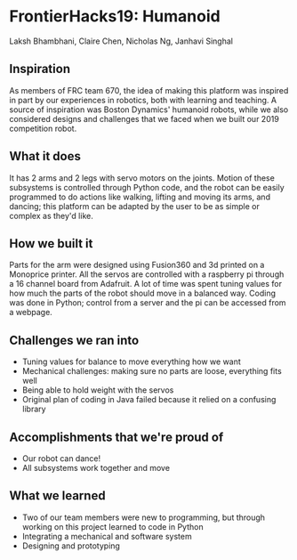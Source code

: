# FrontierHacks19: Humanoid
Laksh Bhambhani, Claire Chen, Nicholas Ng, Janhavi Singhal

## Inspiration

As members of FRC team 670, the idea of making this platform was inspired in part by our experiences in robotics, both with learning and teaching. A source of inspiration was Boston Dynamics' humanoid robots, while we also considered designs and challenges that we faced when we built our 2019 competition robot. 

## What it does

It has 2 arms and 2 legs with servo motors on the joints. Motion of these subsystems is controlled through Python code, and the robot can be easily programmed to do actions like walking, lifting and moving its arms, and dancing; this platform can be adapted by the user to be as simple or complex as they'd like.

## How we built it

Parts for the arm were designed using Fusion360 and 3d printed on a Monoprice printer. All the servos are controlled with a raspberry  pi through a 16 channel board from Adafruit. A lot of time was spent tuning values for how much the parts of the robot should move in a balanced way. Coding was done in Python; control from a server and the pi can be accessed from a webpage.

## Challenges we ran into

- Tuning values for balance to move everything how we want
- Mechanical challenges: making sure no parts are loose, everything fits well
- Being able to hold weight with the servos
- Original plan of coding in Java failed because it relied on a confusing library

## Accomplishments that we're proud of

- Our robot can dance!
- All subsystems work together and move

## What we learned

- Two of our team members were new to programming, but through working on this project learned to code in Python
- Integrating a mechanical and software system
- Designing and prototyping
